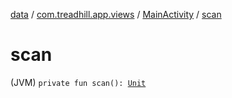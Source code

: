 [data](../../index.md) / [com.treadhill.app.views](../index.md) / [MainActivity](index.md) / [scan](./scan.md)

# scan

(JVM) `private fun scan(): `[`Unit`](https://kotlinlang.org/api/latest/jvm/stdlib/kotlin/-unit/index.html)